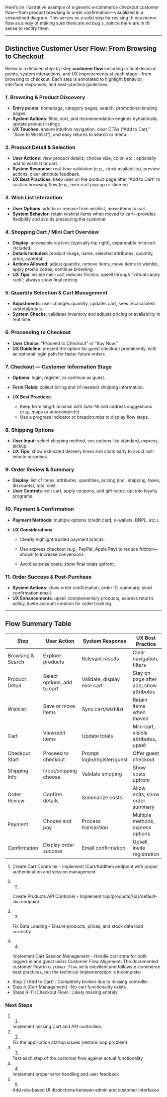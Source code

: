 Here’s an illustrative example of a generic e‑commerce checkout customer flow—from product browsing to order confirmation—visualized in a streamlined diagram. This serves as a solid step for revising th ecustomer flow as a way of making sure there are no bug s, soince there are in thi sense to rectify them.

---

## Distinctive Customer User Flow: From Browsing to Checkout

Below is a detailed step-by-step **customer flow** including critical decision points, system interactions, and UX improvements at each stage—from browsing to checkout. Each step is annotated to highlight behavior, interface responses, and best-practice guidelines.

### 1. Browsing & Product Discovery

* **Entry points**: homepage, category pages, search, promotional landing pages.
* **System Actions**: filter, sort, and recommendation engines dynamically update product listings.
* **UX Touches**: ensure intuitive navigation, clear CTAs (“Add to Cart,” “Save to Wishlist”), and easy returns to search or menu.
 

### 2. Product Detail & Selection

* **User Actions**: view product details; choose size, color, etc.; optionally add to wishlist or cart.
* **System Response**: real-time validation (e.g., stock availability), preview actions, clear attribute feedback.
* **UX Best Practices**: keep user on the product page after “Add to Cart” to sustain browsing flow (e.g., mini-cart pop‑up or slide‑in)
 

### 3. Wish List Interaction

* **User Options**: add to or remove from wishlist, move items to cart.
* **System Behavior**: retain wishlist items when moved to cart—provides flexibility and avoids pressuring the customer
  

### 4. Shopping Cart / Mini Cart Overview

* **Display**: accessible via icon (typically top right), expandable mini‑cart included.
* **Details Included**: product image, name, selected attributes, quantity, price, subtotal.
* **Actions Allowed**: adjust quantity, remove items, move items to wishlist, apply promo codes, continue browsing.
* **UX Tips**: visible mini-cart reduces friction; upsell through “virtual candy rack”; always show final pricing
  
### 5. Quantity Selection & Cart Management

* **Adjustments**: user changes quantity, updates cart, sees recalculated subtotal/totals.
* **System Checks**: validates inventory and adjusts pricing or availability in real time.

### 6. Proceeding to Checkout

* **User Choice**: “Proceed to Checkout” or “Buy Now.”
* **UX Guideline**: present the option for guest checkout prominently, with an optional login path for faster future orders


### 7. Checkout — Customer Information Stage

* **Options**: login, register, or continue as guest.
* **Form Fields**: collect billing and (if needed) shipping information.
* **UX Best Practices**:

  * Keep form length minimal with auto-fill and address suggestions (e.g., maps or autocomplete).
  * Use a progress indicator or breadcrumbs to display flow steps.
   
### 8. Shipping Options

* **User Input**: select shipping method, see options like standard, express, pickup.
* **UX Tips**: show estimated delivery times and costs early to avoid last-minute surprises
 
### 9. Order Review & Summary

* **Display**: list of items, attributes, quantities, pricing (incl. shipping, taxes, discounts), total cost.
* **User Controls**: edit cart, apply coupons, add gift notes, opt into loyalty programs.

### 10. Payment & Confirmation

* **Payment Methods**: multiple options (credit card, e-wallets, BNPL, etc.).
* **UX Considerations**:

  * Clearly highlight trusted payment brands.
  * Use express checkout (e.g., PayPal, Apple Pay) to reduce friction—shown to increase conversions
    
  * Avoid surprise costs; show final totals upfront.
    

### 11. Order Success & Post-Purchase

* **System Actions**: show order confirmation, order ID, summary; send confirmation email.
* **UX Enhancements**: upsell complementary products, express returns policy, invite account creation for order tracking.

---

## Flow Summary Table

| Step              | User Action                 | System Response             | UX Best Practice                        |
| ----------------- | --------------------------- | --------------------------- | --------------------------------------- |
| Browsing & Search | Explore products            | Relevant results            | Clear navigation, filters               |
| Product Detail    | Select options, add to cart | Validate, display mini‑cart | Stay on page after add, show attributes |
| Wishlist          | Save or move items          | Sync cart/wishlist          | Retain items when moved                 |
| Cart              | View/edit items             | Update totals               | Mini‑cart, visible attributes, upsell   |
| Checkout Start    | Proceed to checkout         | Prompt login/register/guest | Offer guest checkout                    |
| Shipping Info     | Input/shipping choose       | Validate shipping           | Show costs upfront                      |
| Order Review      | Confirm details             | Summarize costs             | Allow edits, show order summary         |
| Payment           | Choose and pay              | Process transaction         | Multiple methods, express options       |
| Confirmation      | Display order success       | Email confirmation          | Upsell, invite registration             |








1. Create Cart Controller - Implement /Cart/AddItem endpoint with proper authentication and session management

2. 2.
   Create Products API Controller - Implement /api/products/{id}/default-sku endpoint
   
3. 3.
   Fix Data Loading - Ensure products, prices, and stock data load correctly
4. 4.
   Implement Cart Session Management - Handle cart state for both logged-in and guest users
Customer Flow Alignment: The documented customer flow in `Customer flow.md` is excellent and follows e-commerce best practices, but the technical implementation is incomplete:

- Step 2 (Add to Cart) : Completely broken due to missing controller
- Step 4 (Cart Management) : No cart functionality exists
- Steps 6-11 (Checkout Flow) : Likely missing entirely
### Next Steps
1. 1.
   Implement missing Cart and API controllers
2. 2.
   Fix the application startup issues (restore loop problem)
3. 3.
   Test each step of the customer flow against actual functionality
4. 4.
   Implement proper error handling and user feedback
5. 5.
   Add role-based UI distinctions between admin and customer interfaces